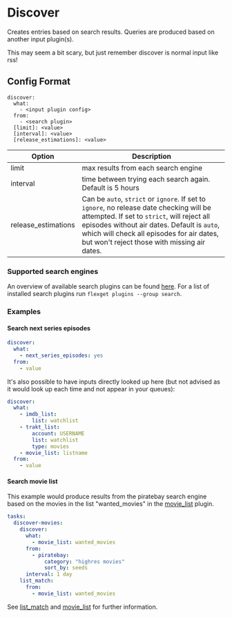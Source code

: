 # Discover
Creates entries based on search results. Queries are produced based on another input plugin(s).

<div class="alert alert-info" role="alert">
  <span class="glyphicon glyphicon-info-sign"></span>
  This may seem a bit scary, but just remember discover is normal input like rss!
</div>

## Config Format
```text
discover:
  what:
    - <input plugin config>
  from:
    - <search plugin>
  [limit]: <value>
  [interval]: <value>
  [release_estimations]: <value>
```

| Option | Description |
| --- | --- |
|limit| max results from each search engine|
|interval|time between trying each search again. Default is 5 hours|
|release_estimations|Can be `auto`, `strict` or `ignore`. If set to `ignore`, no release date checking will be attempted. If set to `strict`, will reject all episodes without air dates. Default is `auto`, which will check all episodes for air dates, but won't reject those with missing air dates.|

### Supported search engines
An overview of available search plugins can be found [here](/Searches). For a list of installed search plugins run `flexget plugins --group search`.

### Examples


#### Search next series episodes
```yaml
discover:
  what:
    - next_series_episodes: yes
  from:
    - value
```

It's also possible to have inputs directly looked up here (but not advised as it would look up each time and not appear in your queues):

```yaml
discover:
  what:
    - imdb_list:
        list: watchlist
    - trakt_list:
        account: USERNAME
        list: watchlist
        type: movies
    - movie_list: listname
  from:
    - value
```

#### Search movie list
This example would produce results from the piratebay search engine based on the movies in the list "wanted_movies" in the [movie_list](/Plugins/List/movie_list) plugin.

```yaml
tasks:
  discover-movies:
    discover:
      what:
        - movie_list: wanted_movies
      from:
        - piratebay:
            category: "highres movies"
            sort_by: seeds
      interval: 1 day
    list_match:
      from:
        - movie_list: wanted_movies
```

See [list_match](/Plugins/List/list_match) and [movie_list](/Plugins/List/movie_list) for further information.
